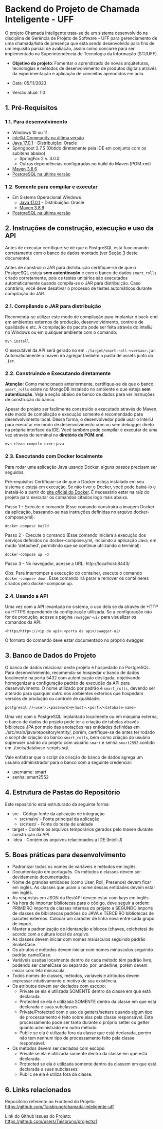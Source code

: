 # Backend do Projeto de Chamada Inteligente - UFF

O projeto Chamada Inteligente trata-se de um sistema desenvolvido na disciplina de Gerência de Projeto de Software - UFF para gerenciamento de uma chamada/lista de presença que está sendo desenvolvido para fins de um requisito parcial de avaliação, assim como concorre para ser implementado na Superintendência de Tecnologia da Informação (STI/UFF). 

* **Objetivo do projeto**:
  Fomentar o aprendizado de novas arquiteturas, tecnologias e métodos de desenvolvimento de produtos digitais através da experimentação e aplicação de conceitos aprendidos em aula.

* Data: 05/11/2023
* Versão atual: 1.0

## 1. Pré-Requisitos

### 1.1. Para desenvolvimento

* Windows 10 ou 11.
* [IntelliJ Community na última versão](https://www.jetbrains.com/idea/download/#section=windows)
* [Java 17.0.1](https://www.oracle.com/java/technologies/javase/jdk17-archive-downloads.html) - Distribuição: Oracle
* Springboot 2.7.5 (Obtido diretamente pela IDE em conjunto com os subitens abaixo)
  * SpringFox 2 v. 3.0.0 
  * Outras dependências configuradas no build do Maven (POM.xml)
* [Maven 3.8.6](https://maven.apache.org/download.cgi)
* [PostgreSQL na última versão](https://www.postgresql.org/download/)

### 1.2. Somente para compilar e executar

* Em Sistema Operacional Windows
  * [Java 17.0.1](https://www.oracle.com/java/technologies/javase/jdk17-archive-downloads.html) - Distribuição: Oracle
  * [Maven 3.8.6](https://maven.apache.org/download.cgi)
* [PostgreSQL na última versão](https://www.postgresql.org/download/)

## 2. Instruções de construção, execução e uso da API

Antes de executar certifique-se de que o PostgreSQL está funcionando corretamente com o banco de dados montado (ver Seção [3](#3-banco-de-dados-do-projeto) deste documento).

Antes de construir o JAR para distribuição certifique-se de que o PostgreSQL esteja **sem autenticação** e com o banco de dados `smart_rolls` criado corretamente, pois os testes unitários são executados automaticamente quando compila-se o JAR para distribuição. Caso contrário, você deve desativar o processo de testes automáticos durante compilação do JAR.

### 2.1. Compilando o JAR para distribuição

Recomenda-se utilizar este modo de compilação para implantar o back-end em ambientes externos de produção, desenvolvidmento, controle de qualidade e etc. A compilação do pacote pode ser feita através do IntelliJ no Windows ou em qualquer ambiente com o comando:

```
mvn install
```

O executável da API será gerado no em `./target/smart-roll-<versao>.jar`. Automaticamente o maven irá agregar também a pasta de assets junto do `.jar`. 

### 2.2. Construindo e Executando diretamente

**Atenção:** Como mencionado anteriormente, certifique-se de que o banco `smart_rolls` existe no MongoDB instalado no ambiente e que esteja **sem autenticação**. Veja a seção abaixo de banco de dados para ver instruções de construção do banco.

Apesar do projeto ser facilmente construído e executado através do Maven, este modo de compilação e execução somente é recomendado para desenvolvimento local. Dessa forma, o desenvolvedor pode usar o IntelliJ para executar em modo de desenvolvimento com ou sem debugger direto na própria interface da IDE. Você também pode compilar e executar de uma vez através do terminal no **diretório do POM.xml**:

```
mvn clean compile exec:java
```

### 2.3. Executando com Docker localmente

Para rodar uma aplicação Java usando Docker, alguns passos precisam ser seguidos.

Pré-requisitos
Certifique-se de que o Docker esteja instalado em seu sistema e esteja em execução. Se não tiver o Docker, você pode baixá-lo e instalá-lo a partir do [site oficial do Docker](https://www.docker.com/products/docker-desktop/).
É necessário estar na raíz do projeto para executar os comandos citados logo mais abaixo.

Passo 1 - Execute o comando (Esse comando construirá a imagem Docker da aplicação, baseando-se nas instruções definidas no arquivo docker-compose.yml):
```
docker-compose build
```

Passo 2 - Execute o comando (Esse comando iniciará a execução dos serviços definidos no docker-compose.yml, incluindo a aplicação Java, em modo 'detached', permitindo que se continue utilizando o terminal): 
```
docker-compose up -d
```

Passo 3 - No navegador, acesse a URL: http://localhost:8443/


Obs: Para interromper a execução do container, execute o comando ```docker-compose down```. Esse comando irá parar e remover os contêineres criados pelo docker-compose up.


### 2.4. Usando a API

Uma vez com a API levantada no sistema, o uso dela se da através de HTTP ou HTTPS dependendo da configuração utilizada. Se a configuração não for de produção, acesse a página `/swagger-ui/` para visualizar os comandos da API.

```
<https/http>://<ip da api>:<porta da api>/swagger-ui/
```

O formato do comando deve estar documentado no próprio swagger.

## 3. Banco de Dados do Projeto

O banco de dados relacional deste projeto é hospedado no PostgreSQL. Para desenvolvimento, recomenda-se hospedar o banco de dados localmente na porta 5432 com autenticação desligada, objetivando homogenizar a configuração padrão de execução da API para desenvolvimento. O nome utilizado por padrão é `smart_rolls`, devendo ser alterado para qualquer outro nos ambientes externos que hospedam versões de produção ou controle de qualidade.

```
postgresql://<user>:<password>@<host>:<port>/<database-name>
```

Uma vez com o PostgreSQL implantado localmente ou em máquina externa, o banco de dados do projeto pode ter a criação de tabelas através biblioteca JPA por meio das anotações nas entidades definidas em ./src/main/java/repository/entity/, porém, certifique-se de antes ter rodado o script de criação do banco `smart_rolls`, bem como criação do usuário superuser padrão do projeto com usuário `smart` e senha `smart2552` contido em ./tools/database-scripts.sql.

Vale enfatizar que o script de criação do banco de dados agrega um usuário administrador para o banco com a seguinte credencial:

* username: smart
* senha: smart2552

## 4. Estrutura de Pastas do Repositório

Este repositório está estruturado da seguinte forma:

* src - Código fonte da aplicação de integração
  * src/main/ - Fonte principal da aplicação
  * src/test/ - Fonte do teste de unidade
* target - Contém os arquivos temporários gerados pelo maven durante construção da API.
* .idea - Contém os arquivos relacionados a IDE (IntelliJ)

## 5. Boas práticas para desenvolvimento

* Padronizar todos os nomes de variáveis e métodos em inglês.
* Documentação em português. Os métodos e classes devem ser devidamente documentados.
* Nome de grandes entidades (como User, Roll, Presence) devem ficar em inglês. As classes que usam o nome dessas entidades devem estar em inglês.
* As respostas em JSON da RestAPI devem estar com *keys* em inglês.
* Na hora de importar bibliotecas para o código, deve seguir a ordem: PRIMEIRO imports de classes internas do projeto e SEGUNDO imports de classes de bibliotecas padrões do JAVA e TERCEIRO bibliotecas de pacotes externos. Colocar um caracter de linha nova entre cada grupo de import.
* Manter a padronização de identanção e blocos (chaves, colchetes) de acordo com a cultura local do arquivo.
* As classes devem iniciar com nomes maiúsculos seguindo padrão SnakeCase.
* Os atriutos e métodos devem iniciar com nomes minúsculos seguindo padrão camelCase.
* Variáveis usadas localmente dentro de cada método têm padrão livre, podendo ser camelCase ou separado_por_underline, porém devem iniciar com leta minúscula.
* Todos nomes de classes, métodos, variáveis e atributos devem expressar intuitivamente o motivo de sua existência.
* Os atributos devem ser declados com escopo:
  * Private se ela é utilizada SOMENTE dentro da classe em que está declarada.
  * Protected se ela é utilizada SOMENTE dentro da classe em que está declarada e suas subclasses.
  * Private/Protected com o uso de getters/setters quando algum tipo de processamento é feito sobre elas pela classe responsável. Este processamento pode ser tanto durante o próprio setter ou getter quanto administrado em outro método.
  * Public se ela é utilizada fora da classe que está declarada, porém não tem nenhum tipo de processamento feito pela classe responsável.
* Os métodos devem ser declados com escopo:
  * Private se ela é utilizada somente dentro da classe em que está declarada.
  * Protected se ela é utilizada somente dentro da classem em que está declarada e suas subclasses.
  * Public se ela é utiliza fora da classe.

## 6. Links relacionados

Repositório referente ao Frontend do Projeto: https://github.com/Taisbruno/chamada-inteligente-uff

Link do Github Issues do Projeto: https://github.com/users/Taisbruno/projects/1

